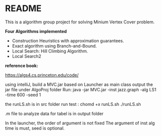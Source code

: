 # README

This is a algorithm group project for solving Minium Vertex Cover problem.

**Four Algorithms implemented**

- Construction Heuristics with approximation guarantees.
- Exact algorithm using Branch-and-Bound.
- Local Search: Hill Climbing Algorithm.
- Local Search2

**reference book:**

https://algs4.cs.princeton.edu/code/

using intelliJ, build a MVC.jar based on Launcher as main class
output the jar file under AlgoProj folder
Run: java -jar MVC.jar -inst jazz.graph -alg LS1 -time 600 -seed 1

the runLS.sh is in src folder
run test : chomd +x runLS.sh
./runLS.sh

.m file to analyze data for tabel is in output folder

In the launcher, the order of argument is not fixed
The argument of inst alg time is must, seed is optional.

